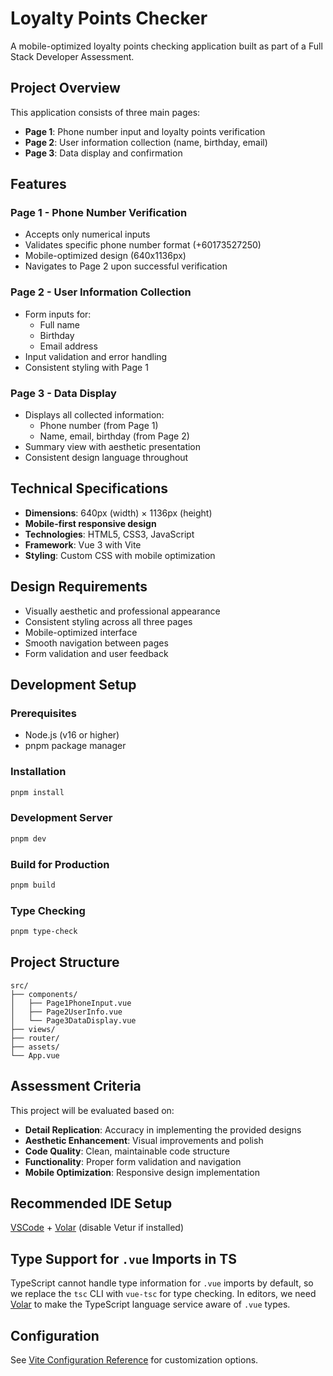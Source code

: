# Loyalty Points Checker

A mobile-optimized loyalty points checking application built as part of a Full Stack Developer Assessment.

## Project Overview

This application consists of three main pages:
- **Page 1**: Phone number input and loyalty points verification
- **Page 2**: User information collection (name, birthday, email)
- **Page 3**: Data display and confirmation

## Features

### Page 1 - Phone Number Verification
- Accepts only numerical inputs
- Validates specific phone number format (+60173527250)
- Mobile-optimized design (640x1136px)
- Navigates to Page 2 upon successful verification

### Page 2 - User Information Collection
- Form inputs for:
  - Full name
  - Birthday
  - Email address
- Input validation and error handling
- Consistent styling with Page 1

### Page 3 - Data Display
- Displays all collected information:
  - Phone number (from Page 1)
  - Name, email, birthday (from Page 2)
- Summary view with aesthetic presentation
- Consistent design language throughout

## Technical Specifications

- **Dimensions**: 640px (width) × 1136px (height)
- **Mobile-first responsive design**
- **Technologies**: HTML5, CSS3, JavaScript
- **Framework**: Vue 3 with Vite
- **Styling**: Custom CSS with mobile optimization

## Design Requirements

- Visually aesthetic and professional appearance
- Consistent styling across all three pages
- Mobile-optimized interface
- Smooth navigation between pages
- Form validation and user feedback

## Development Setup

### Prerequisites
- Node.js (v16 or higher)
- pnpm package manager

### Installation

```sh
pnpm install
```

### Development Server

```sh
pnpm dev
```

### Build for Production

```sh
pnpm build
```

### Type Checking

```sh
pnpm type-check
```

## Project Structure

```
src/
├── components/
│   ├── Page1PhoneInput.vue
│   ├── Page2UserInfo.vue
│   └── Page3DataDisplay.vue
├── views/
├── router/
├── assets/
└── App.vue
```

## Assessment Criteria

This project will be evaluated based on:
- **Detail Replication**: Accuracy in implementing the provided designs
- **Aesthetic Enhancement**: Visual improvements and polish
- **Code Quality**: Clean, maintainable code structure
- **Functionality**: Proper form validation and navigation
- **Mobile Optimization**: Responsive design implementation

## Recommended IDE Setup

[VSCode](https://code.visualstudio.com/) + [Volar](https://marketplace.visualstudio.com/items?itemName=Vue.volar) (disable Vetur if installed)

## Type Support for `.vue` Imports in TS

TypeScript cannot handle type information for `.vue` imports by default, so we replace the `tsc` CLI with `vue-tsc` for type checking. In editors, we need [Volar](https://marketplace.visualstudio.com/items?itemName=Vue.volar) to make the TypeScript language service aware of `.vue` types.

## Configuration

See [Vite Configuration Reference](https://vite.dev/config/) for customization options.
